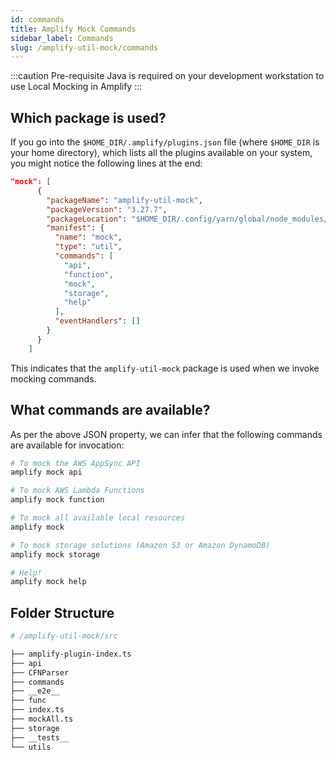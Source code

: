 ```yaml
---
id: commands
title: Amplify Mock Commands
sidebar_label: Commands
slug: /amplify-util-mock/commands
---
```


:::caution Pre-requisite 
Java is required on your development workstation to use Local Mocking in Amplify
:::

## Which package is used?

If you go into the `$HOME_DIR/.amplify/plugins.json` file (where `$HOME_DIR` is your home directory), which lists all the plugins available on your system, you might notice the following lines at the end:

```json {3}
"mock": [
      {
        "packageName": "amplify-util-mock",
        "packageVersion": "3.27.7",
        "packageLocation": "$HOME_DIR/.config/yarn/global/node_modules/amplify-util-mock",
        "manifest": {
          "name": "mock",
          "type": "util",
          "commands": [
            "api",
            "function",
            "mock",
            "storage",
            "help"
          ],
          "eventHandlers": []
        }
      }
    ]

```

This indicates that the `amplify-util-mock` package is used when we invoke mocking commands.

## What commands are available?

As per the above JSON property, we can infer that the following commands are available for invocation:

```bash
# To mock the AWS AppSync API
amplify mock api

# To mock AWS Lambda Functions
amplify mock function

# To mock all available local resources
amplify mock

# To mock storage solutions (Amazon S3 or Amazon DynamoDB)
amplify mock storage

# Help!
amplify mock help
```
## Folder Structure

```bash {2}
# /amplify-util-mock/src

├── amplify-plugin-index.ts
├── api
├── CFNParser
├── commands
├── __e2e__
├── func
├── index.ts
├── mockAll.ts
├── storage
├── __tests__
└── utils
```